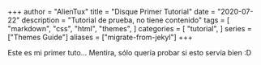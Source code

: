 +++
author = "AlienTux"
title = "Disque Primer Tutorial"
date = "2020-07-22"
description = "Tutorial de prueba, no tiene contenido"
tags = [
    "markdown",
    "css",
    "html",
    "themes",
]
categories = [
    "tutorial",
]
series = ["Themes Guide"]
aliases = ["migrate-from-jekyl"]
+++


Este es mi primer tuto... Mentira, sólo quería probar si esto servía bien :D
